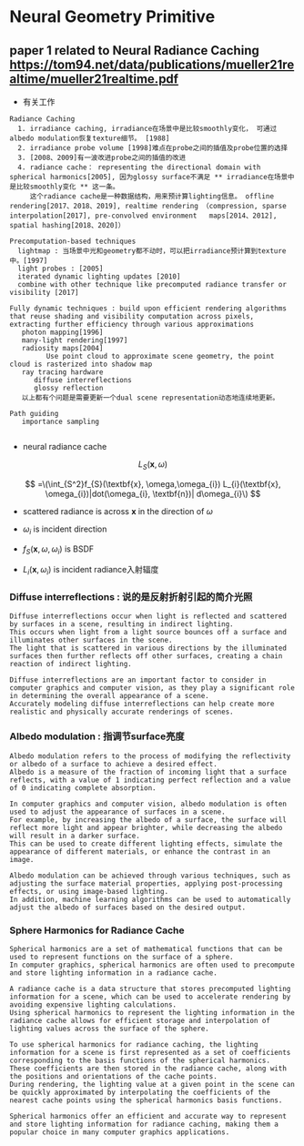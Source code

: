 # Neural Geometry Primitive

## paper 1 related to Neural Radiance Caching https://tom94.net/data/publications/mueller21realtime/mueller21realtime.pdf
- 有关工作
```
Radiance Caching
  1. irradiance caching, irradiance在场景中是比较smoothly变化， 可通过albedo modulation恢复texture细节。 [1988]
  2. irradiance probe volume [1998]难点在probe之间的插值及probe位置的选择
  3. [2008、2009]有一波改进probe之间的插值的改进
  4. radiance cache： representing the directional domain with spherical harmonics[2005], 因为glossy surface不满足 ** irradiance在场景中是比较smoothly变化 ** 这一条。 
     这个radiance cache是一种数据结构，用来预计算lighting信息。 offline rendering[2017、2018、2019], realtime rendering （compression, sparse interpolation[2017], pre-convolved environment   maps[2014、2012], spatial hashing[2018、2020]）
```
```
Precomputation-based techniques
  lightmap : 当场景中光和geometry都不动时，可以把irradiance预计算到texture中。[1997]
  light probes : [2005]
  iterated dynamic lighting updates [2010]
  combine with other technique like precomputed radiance transfer or visibility [2017]
```
```
Fully dynamic techniques : build upon efficient rendering algorithms that reuse shading and visibility computation across pixels, extracting further efficiency through various approximations
   photon mapping[1996]
   many-light rendering[1997]
   radiosity maps[2004]
         Use point cloud to approximate scene geometry, the point cloud is rasterized into shadow map
   ray tracing hardware
      diffuse interreflections
      glossy reflection
   以上都有个问题是需要更新一个dual scene representation动态地连续地更新。   

```
```
Path guiding
   importance sampling
```
```

```

- neural radiance cache


$$
\textit{L}_{S}\left(\textbf{x}, \omega\right)
$$


$$
=\(\int_{S^2}f_{S}(\textbf{x}, \omega,\omega_{i}) L_{i}(\textbf{x}, \omega_{i})|dot(\omega_{i}, \textbf{n})| d\omega_{i}\)
$$


  - scattered radiance is across $\textbf{x}$ in the direction of $\omega$

  - $\omega_{i}$ is incident direction

  - $f_{S}(\textbf{x}, \omega,\omega_{i})$ is BSDF

  - $L_{i}(\textbf{x}, \omega_{i})$ is incident radiance入射辐度



### Diffuse interreflections : 说的是反射折射引起的简介光照
```
Diffuse interreflections occur when light is reflected and scattered by surfaces in a scene, resulting in indirect lighting. 
This occurs when light from a light source bounces off a surface and illuminates other surfaces in the scene. 
The light that is scattered in various directions by the illuminated surfaces then further reflects off other surfaces, creating a chain reaction of indirect lighting.

Diffuse interreflections are an important factor to consider in computer graphics and computer vision, as they play a significant role in determining the overall appearance of a scene. 
Accurately modeling diffuse interreflections can help create more realistic and physically accurate renderings of scenes.
```



### Albedo modulation : 指调节surface亮度
```
Albedo modulation refers to the process of modifying the reflectivity or albedo of a surface to achieve a desired effect. 
Albedo is a measure of the fraction of incoming light that a surface reflects, with a value of 1 indicating perfect reflection and a value of 0 indicating complete absorption.

In computer graphics and computer vision, albedo modulation is often used to adjust the appearance of surfaces in a scene.
For example, by increasing the albedo of a surface, the surface will reflect more light and appear brighter, while decreasing the albedo will result in a darker surface. 
This can be used to create different lighting effects, simulate the appearance of different materials, or enhance the contrast in an image.

Albedo modulation can be achieved through various techniques, such as adjusting the surface material properties, applying post-processing effects, or using image-based lighting. 
In addition, machine learning algorithms can be used to automatically adjust the albedo of surfaces based on the desired output.

```


### Sphere Harmonics for Radiance Cache 
```
Spherical harmonics are a set of mathematical functions that can be used to represent functions on the surface of a sphere.
In computer graphics, spherical harmonics are often used to precompute and store lighting information in a radiance cache.

A radiance cache is a data structure that stores precomputed lighting information for a scene, which can be used to accelerate rendering by avoiding expensive lighting calculations.
Using spherical harmonics to represent the lighting information in the radiance cache allows for efficient storage and interpolation of lighting values across the surface of the sphere.

To use spherical harmonics for radiance caching, the lighting information for a scene is first represented as a set of coefficients corresponding to the basis functions of the spherical harmonics.
These coefficients are then stored in the radiance cache, along with the positions and orientations of the cache points.
During rendering, the lighting value at a given point in the scene can be quickly approximated by interpolating the coefficients of the nearest cache points using the spherical harmonics basis functions.

Spherical harmonics offer an efficient and accurate way to represent and store lighting information for radiance caching, making them a popular choice in many computer graphics applications.
```
